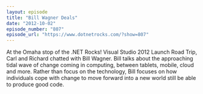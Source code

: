 ```yaml
---
layout: episode
title: "Bill Wagner Deals"
date: "2012-10-02"
episode_number: "807"
episode_url: "https://www.dotnetrocks.com/?show=807"
---
```


At the Omaha stop of the .NET Rocks! Visual Studio 2012 Launch Road Trip, Carl and Richard chatted with Bill Wagner. Bill talks about the approaching tidal wave of change coming in computing, between tablets, mobile, cloud and more. Rather than focus on the technology, Bill focuses on how individuals cope with change to move forward into a new world still be able to produce good code.
